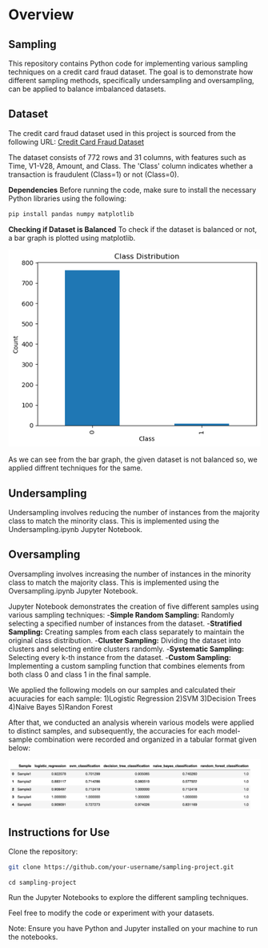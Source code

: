 # Overview
## Sampling 

This repository contains Python code for implementing various sampling techniques on a credit card fraud dataset. The goal is to demonstrate how different sampling methods, specifically undersampling and oversampling, can be applied to balance imbalanced datasets.

## Dataset
The credit card fraud dataset used in this project is sourced from the following URL:
[Credit Card Fraud Dataset](https://github.com/AnjulaMehto/Sampling_Assignment/blob/main/Creditcard_data.csv)


The dataset consists of 772 rows and 31 columns, with features such as Time, V1-V28, Amount, and Class. The 'Class' column indicates whether a transaction is fraudulent (Class=1) or not (Class=0).

**Dependencies**
Before running the code, make sure to install the necessary Python libraries using the following:

```bash
pip install pandas numpy matplotlib
```

**Checking if Dataset is Balanced**
To check if the dataset is balanced or not, a bar graph is plotted using matplotlib.


![Balance_Check](balance.png)<br/>

As we can see from the bar graph, the given dataset is not balanced so, we applied diffrent techniques for the same.

## Undersampling
Undersampling involves reducing the number of instances from the majority class to match the minority class. This is implemented using the Undersampling.ipynb Jupyter Notebook.<br/>

## Oversampling
Oversampling involves increasing the number of instances in the minority class to match the majority class. This is implemented using the Oversampling.ipynb Jupyter Notebook.<br/>

Jupyter Notebook demonstrates the creation of five different samples using various sampling techniques:
-**Simple Random Sampling:** Randomly selecting a specified number of instances from the dataset.
-**Stratified Sampling:** Creating samples from each class separately to maintain the original class distribution.
-**Cluster Sampling:** Dividing the dataset into clusters and selecting entire clusters randomly.
-**Systematic Sampling:** Selecting every k-th instance from the dataset.
-**Custom Sampling:** Implementing a custom sampling function that combines elements from both class 0 and class 1 in the final sample.

We applied the following models on our samples and calculated their acuuracies for each sample:
1)Logistic Regression
2)SVM
3)Decision Trees
4)Naive Bayes
5)Randon Forest

After that, we conducted an analysis wherein various models were applied to distinct samples, and subsequently, the accuracies for each model-sample combination were recorded and organized in a tabular format given below:<br/>

![Accuracy_table](table.png)


## Instructions for Use

Clone the repository:
```bash
git clone https://github.com/your-username/sampling-project.git
```
```
cd sampling-project
```

Run the Jupyter Notebooks to explore the different sampling techniques.<br/>

Feel free to modify the code or experiment with your datasets.<br/>

Note: Ensure you have Python and Jupyter installed on your machine to run the notebooks.<br/>
